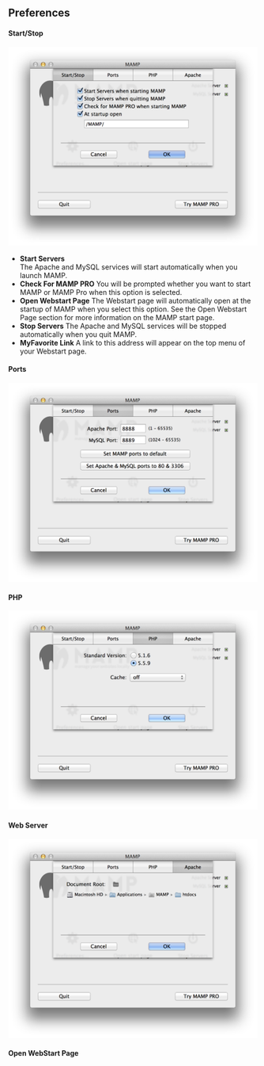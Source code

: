## Preferences

#### Start/Stop

![MAMP](StartStop.png)

*   **Start Servers**  
   The Apache and MySQL services will start automatically when you launch MAMP.
*   **Check For MAMP PRO**
   You will be prompted whether you want to start MAMP or MAMP Pro when this option is selected.
*   **Open Webstart Page**
   The Webstart page will automatically open at the startup of MAMP when you select this option. See the Open Webstart Page     section for more information on the MAMP start page.
*   **Stop Servers**
   The Apache and MySQL services will be stopped automatically when you quit MAMP.
*   **MyFavorite Link**
    A link to this address will appear on the top menu of your Webstart page.

#### Ports

![MAMP](Ports.png)

#### PHP

![MAMP](PHP.png)

#### Web Server

![MAMP](WebServer.png)

#### Open WebStart Page
